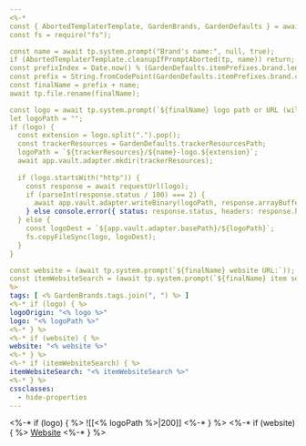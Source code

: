 ```yaml
---
<%-*
const { AbortedTemplaterTemplate, GardenBrands, GardenDefaults } = await cJS();
const fs = require("fs");

const name = await tp.system.prompt("Brand's name:", null, true);
if (AbortedTemplaterTemplate.cleanupIfPromptAborted(tp, name)) return;
const prefixIndex = Date.now() % (GardenDefaults.itemPrefixes.brand.length / 2);
const prefix = String.fromCodePoint(GardenDefaults.itemPrefixes.brand.codePointAt(prefixIndex * 2));
const finalName = prefix + name;
await tp.file.rename(finalName);

const logo = await tp.system.prompt(`${finalName} logo path or URL (will be copied or downloaded):`);
let logoPath = "";
if (logo) {
  const extension = logo.split(".").pop();
  const trackerResources = GardenDefaults.trackerResourcesPath;
  logoPath = `${trackerResources}/${name}-logo.${extension}`;
  await app.vault.adapter.mkdir(trackerResources);
  
  if (logo.startsWith("http")) {
    const response = await requestUrl(logo);
    if (parseInt(response.status / 100) === 2) {
      await app.vault.adapter.writeBinary(logoPath, response.arrayBuffer);
    } else console.error({ status: response.status, headers: response.headers, url: logo})
  } else {
    const logoDest = `${app.vault.adapter.basePath}/${logoPath}`;
    fs.copyFileSync(logo, logoDest);
  }
}

const website = (await tp.system.prompt(`${finalName} website URL:`));
const itemWebsiteSearch = (await tp.system.prompt(`${finalName} item search URL; use \${name} for the URL encoded item name.`));
%>
tags: [ <% GardenBrands.tags.join(", ") %> ]
<%-* if (logo) { %>
logoOrigin: "<% logo %>"
logo: "<% logoPath %>"
<%-* } %>
<%-* if (website) { %>
website: "<% website %>"
<%-* } %>
<%-* if (itemWebsiteSearch) { %>
itemWebsiteSearch: "<% itemWebsiteSearch %>"
<%-* } %>
cssclasses:
  - hide-properties
---
```

<%-* if (logo) { %>
![[<% logoPath %>|200]]
<%-* } %>
<%-* if (website) { %>
[Website](<% website %>)
<%-* } %>